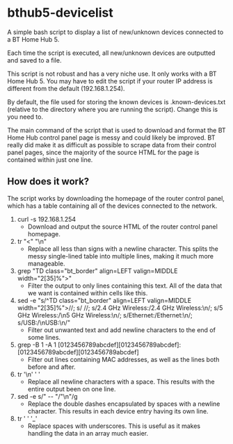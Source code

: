 # bthub5-devicelist

A simple bash script to display a list of new/unknown devices connected to a BT Home Hub 5.

Each time the script is executed, all new/unknown devices are outputted and saved to a file.

This script is not robust and has a very niche use. It only works with a BT Home Hub 5. You may have to edit the script if your router IP address is different from the default (192.168.1.254).

By default, the file used for storing the known devices is .known-devices.txt (relative to the directory where you are running the script). Change this is you need to.

The main command of the script that is used to download and format the BT Home Hub control panel page is messy and could likely be improved. BT really did make it as difficult as possible to scrape data from their control panel pages, since the majority of the source HTML for the page is contained within just one line.

## How does it work?

The script works by downloading the homepage of the router control panel, which has a table containing all of the devices connected to the network.

1. curl -s 192.168.1.254
   * Download and output the source HTML of the router control panel homepage.
2. tr "<" "\n"
   * Replace all less than signs with a newline character. This splits the messy single-lined table into multiple lines, making it much more manageable.
3. grep "TD class=\"bt_border\" align=LEFT valign=MIDDLE width=\"2[35]%\">"
   * Filter the output to only lines containing this text. All of the data that we want is contained within cells like this.
4. sed -e "s/^TD class=\"bt_border\" align=LEFT valign=MIDDLE width=\"2[35]%\">//; s/&nbsp;//; s/2.4 GHz Wireless:/2.4 GHz Wireless:\n/; s/5 GHz Wireless:/\n5 GHz Wireless:\n/; s/Ethernet:/Ethernet:\n/; s/USB:/\nUSB:\n/"
   * Filter out unwanted text and add newline characters to the end of some lines.
5. grep -B 1 -A 1 [0123456789abcdef][0123456789abcdef]:[0123456789abcdef][0123456789abcdef]
   * Filter out lines containing MAC addresses, as well as the lines both before and after.
6. tr '\n' ' '
   * Replace all newline characters with a space. This results with the entire output been on one line.
7. sed -e s/" -- "/"\n"/g
   * Replace the double dashes encapsulated by spaces with a newline character. This results in each device entry having its own line.
8. tr ' ' '_'
   * Replace spaces with underscores. This is useful as it makes handling the data in an array much easier.
